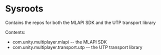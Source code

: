 # Sysroots
Contains the repos for both the MLAPI SDK and the UTP transport library

Contents:
* com.unity.multiplayer.mlapi -- the MLAPI SDK
* com.unity.multiplayer.transport.utp -- the UTP transport library
